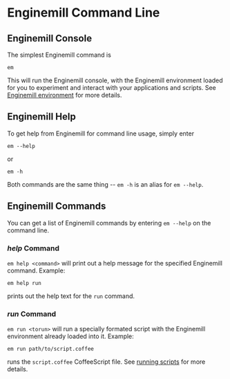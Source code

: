 Enginemill Command Line
=======================

Enginemill Console
------------------
The simplest Enginemill command is

	em

This will run the Enginemill console, with the Enginemill environment loaded
for you to experiment and interact with your applications and scripts. See
[Enginemill environment](./enginemill_environment.md) for more details.

Enginemill Help
---------------
To get help from Enginemill for command line usage, simply enter

	em --help

or

	em -h

Both commands are the same thing -- `em -h` is an alias for `em --help`.

Enginemill Commands
-------------------
You can get a list of Enginemill commands by entering `em --help` on the
command line.

### *help* Command
`em help <command>` will print out a help message for the specified Enginemill command. Example:

	em help run

prints out the help text for the `run` command.

### *run* Command
`em run <torun>` will run a specially formated script with the
Enginemill environment already loaded into it. Example:

	em run path/to/script.coffee

runs the `script.coffee` CoffeeScript file.
See [running scripts](./running_scripts.md) for more details.
